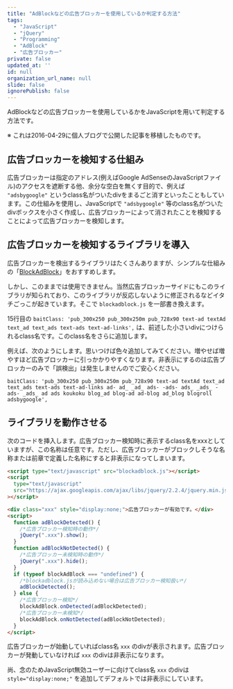 ```yaml
---
title: "AdBlockなどの広告ブロッカーを使用しているか判定する方法"
tags:
  - "JavaScript"
  - "jQuery"
  - "Programming"
  - "AdBlock"
  - "広告ブロッカー"
private: false
updated_at: ''
id: null
organization_url_name: null
slide: false
ignorePublish: false
---
```


AdBlockなどの広告ブロッカーを使用しているかをJavaScriptを用いて判定する方法です。

※ これは2016-04-29に個人ブログで公開した記事を移植したものです。

## 広告ブロッカーを検知する仕組み

広告ブロッカーは指定のアドレス(例えばGoogle AdSenseのJavaScriptファイル)のアクセスを遮断する他、余分な空白を無くす目的で、例えば `"adsbygoogle"` というclass名がついたdivをまるごと消すといったこともしています。この仕組みを使用し、JavaScriptで `"adsbygoogle"` 等のclass名がついたdivボックスを小さく作成し、広告ブロッカーによって消されたことを検知することによって広告ブロッカーを検知します。

## 広告ブロッカーを検知するライブラリを導入

広告ブロッカーを検出するライブラリはたくさんありますが、シンプルな仕組みの「[BlockAdBlock](https://github.com/sitexw/BlockAdBlock)」をおすすめします。

しかし、このままでは使用できません。当然広告ブロッカーサイドにもこのライブラリが知られており、このライブラリが反応しないように修正されるなどイタチごっこが起きています。そこで `blockadblock.js` を一部書き換えます。

15行目の `baitClass: 'pub_300x250 pub_300x250m pub_728x90 text-ad textAd text_ad text_ads text-ads text-ad-links',` は、前述した小さいdivにつけられるclass名です。このclass名をさらに追加します。

例えば、次のようにします。思いつけば色々追加してみてください。増やせば増やすほど広告ブロッカーに引っかかりやすくなります。非表示にするのは広告ブロッカーのみで「誤検出」は発生しませんのでご安心ください。

`baitClass: 'pub_300x250 pub_300x250m pub_728x90 text-ad textAd text_ad text_ads text-ads text-ad-links ad- ad_ _ad_ ads- -ads- ads_ _ads_ -ads- _ads_ ad ads koukoku blog_ad blog-ad ad-blog ad_blog blogroll adsbygoogle',`

## ライブラリを動作させる

次のコードを挿入します。広告ブロッカー検知時に表示するclass名をxxxとしていますが、この名称は任意です。ただし、広告ブロッカーがブロックしそうな名称または前章で定義した名称にすると非表示になってしまいます。

```html
<script type="text/javascript" src="blockadblock.js"></script>
<script
  type="text/javascript"
  src="https://ajax.googleapis.com/ajax/libs/jquery/2.2.4/jquery.min.js"
></script>

<div class="xxx" style="display:none;">広告ブロッカーが有効です。</div>
<script>
  function adBlockDetected() {
    /*広告ブロッカー検知時の動作*/
    jQuery(".xxx").show();
  }
  function adBlockNotDetected() {
    /*広告ブロッカー未検知時の動作*/
    jQuery(".xxx").hide();
  }
  if (typeof blockAdBlock === "undefined") {
    /*blockadblock.jsが読み込めない場合は広告ブロッカー検知扱い*/
    adBlockDetected();
  } else {
    /*広告ブロッカー検知*/
    blockAdBlock.onDetected(adBlockDetected);
    /*広告ブロッカー未検知*/
    blockAdBlock.onNotDetected(adBlockNotDetected);
  }
</script>
```

広告ブロッカーが始動していればclass名 `xxx` のdivが表示されます。広告ブロッカーが発動していなければ `xxx` のdivは非表示になります。

尚、念のためJavaScript無効ユーザーに向けてclass名 `xxx` のdivは `style="display:none;"` を追加してデフォルトでは非表示にしています。
